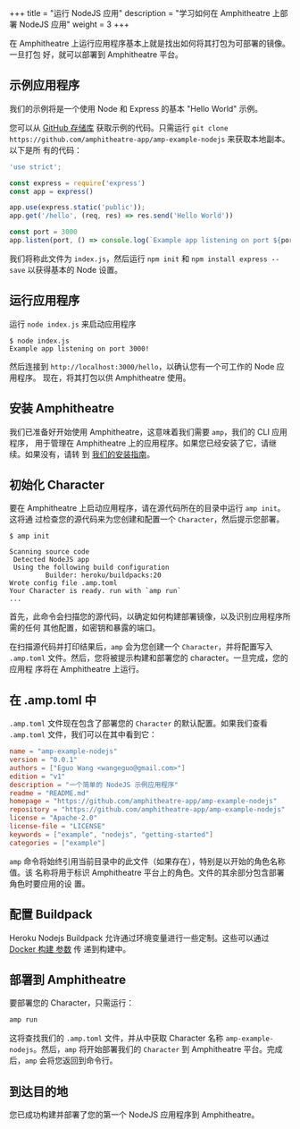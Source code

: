 +++
title = "运行 NodeJS 应用"
description = "学习如何在 Amphitheatre 上部署 NodeJS 应用"
weight = 3
+++

在 Amphitheatre 上运行应用程序基本上就是找出如何将其打包为可部署的镜像。一旦打包
好，就可以部署到 Amphitheatre 平台。

## 示例应用程序

我们的示例将是一个使用 Node 和 Express 的基本 "Hello World" 示例。

您可以从 [GitHub 存储库](https://github.com/amphitheatre-app/amp-example-nodejs)
获取示例的代码。只需运行 `git clone
https://github.com/amphitheatre-app/amp-example-nodejs` 来获取本地副本。以下是所
有的代码：

```javascript
'use strict';

const express = require('express')
const app = express()

app.use(express.static('public'));
app.get('/hello', (req, res) => res.send('Hello World'))

const port = 3000
app.listen(port, () => console.log(`Example app listening on port ${port}!`))
```

我们将称此文件为 `index.js`，然后运行 `npm init` 和 `npm install express --save`
以获得基本的 Node 设置。

## 运行应用程序

运行 `node index.js` 来启动应用程序

```
$ node index.js
Example app listening on port 3000!
```

然后连接到 `http://localhost:3000/hello`，以确认您有一个可工作的 Node 应用程序。
现在，将其打包以供 Amphitheatre 使用。

## 安装 Amphitheatre

我们已准备好开始使用 Amphitheatre，这意味着我们需要 `amp`，我们的 CLI 应用程序，
用于管理在 Amphitheatre 上的应用程序。如果您已经安装了它，请继续。如果没有，请转
到 [我们的安装指南](@/installation/_index.md)。

## 初始化 Character

要在 Amphitheatre 上启动应用程序，请在源代码所在的目录中运行 `amp init`。这将通
过检查您的源代码来为您创建和配置一个 `Character`，然后提示您部署。

```
$ amp init

Scanning source code
 Detected NodeJS app
 Using the following build configuration
         Builder: heroku/buildpacks:20
Wrote config file .amp.toml
Your Character is ready. run with `amp run`
...
```

首先，此命令会扫描您的源代码，以确定如何构建部署镜像，以及识别应用程序所需的任何
其他配置，如密钥和暴露的端口。

在扫描源代码并打印结果后，`amp` 会为您创建一个 `Character`，并将配置写入
`.amp.toml` 文件。然后，您将被提示构建和部署您的 character。一旦完成，您的应用程
序将在 Amphitheatre 上运行。

## 在 .amp.toml 中

`.amp.toml` 文件现在包含了部署您的 `Character` 的默认配置。如果我们查看
`.amp.toml` 文件，我们可以在其中看到它：

```toml
name = "amp-example-nodejs"
version = "0.0.1"
authors = ["Eguo Wang <wangeguo@gmail.com>"]
edition = "v1"
description = "一个简单的 NodeJS 示例应用程序"
readme = "README.md"
homepage = "https://github.com/amphitheatre-app/amp-example-nodejs"
repository = "https://github.com/amphitheatre-app/amp-example-nodejs"
license = "Apache-2.0"
license-file = "LICENSE"
keywords = ["example", "nodejs", "getting-started"]
categories = ["example"]
```

`amp` 命令将始终引用当前目录中的此文件（如果存在），特别是以开始的角色名称值。该
名称将用于标识 Amphitheatre 平台上的角色。文件的其余部分包含部署角色时要应用的设
置。

## 配置 Buildpack

Heroku Nodejs Buildpack 允许通过环境变量进行一些定制。这些可以通过 [Docker 构建
参数](https://devcenter.heroku.com/articles/nodejs-support#using-npm-install) 传
递到构建中。

## 部署到 Amphitheatre

要部署您的 Character，只需运行：

```sh
amp run
```

这将查找我们的 `.amp.toml` 文件，并从中获取 Character 名称
`amp-example-nodejs`。然后，`amp` 将开始部署我们的 `Character` 到 Amphitheatre
平台。完成后，`amp` 会将您返回到命令行。

## 到达目的地

您已成功构建并部署了您的第一个 NodeJS 应用程序到 Amphitheatre。
